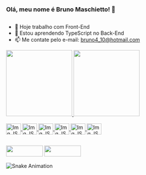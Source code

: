 ### Olá, meu nome é Bruno Maschietto! 👋

##

- 🔭 Hoje trabalho com Front-End
- 🌱 Estou aprendendo TypeScript no Back-End
- 📫 Me contate pelo e-mail: bruno4_10@hotmail.com

<div>
  <a href="https://github.com/brunomaschietto">
  <img height="180em" src="https://github-readme-stats.vercel.app/api?username=brunomaschietto&show_icons=true&theme=dracula&include_all_commits=true&count_private=true"/>
  <img height="180em" src="https://github-readme-stats.vercel.app/api/top-langs/?username=brunomaschietto&layout=compact&langs_count=16&show_icons=true&theme=dracula"/>
</div>
  
  
<div style="display: inline_block"><br>
  <img align="center" alt="Img JS" height="30" width ="40" src="https://cdn.jsdelivr.net/gh/devicons/devicon/icons/javascript/javascript-original.svg"/>
  <img align="center" alt="Img JS" height="30" width ="40" src="https://cdn.jsdelivr.net/gh/devicons/devicon/icons/css3/css3-original.svg"/>
  <img align="center" alt="Img JS" height="30" width ="40" src="https://cdn.jsdelivr.net/gh/devicons/devicon/icons/html5/html5-original-wordmark.svg"/>
  <img align="center" alt="Img JS" height="30" width ="40" src="https://cdn.jsdelivr.net/gh/devicons/devicon/icons/react/react-original-wordmark.svg"/>
  <img align="center" alt="Img JS" height="30" width ="40" src="https://cdn.jsdelivr.net/gh/devicons/devicon/icons/typescript/typescript-original.svg"/>
  <img align="center" alt="Img JS" height="30" width ="40" src="https://cdn.jsdelivr.net/gh/devicons/devicon/icons/nodejs/nodejs-original.svg"/> 
</div>

  ##
 
<div>
    <a href="https://www.linkedin.com/in/bruno-maschietto/" target="_blank"><img height="30" width ="100" src="https://img.shields.io/badge/LinkedIn-0077B5?style=for-the-badge&logo=linkedin&logoColor=white" target="_blank"></a>
    <a href="https://www.instagram.com/brunomaschietto/" target="_blank"><img height="30" width ="100" src="https://img.shields.io/badge/Instagram-E4405F?style=for-the-badge&logo=instagram&logoColor=white" target="_blank"></a>
</div>

  ![Snake Animation](https://github.com/brunomaschietto/brunomaschietto/blob/output/github-contribution-grid-snake.svg)
